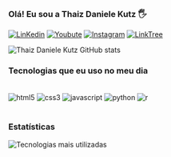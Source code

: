 ### Olá! Eu sou a Thaiz Daniele Kutz 🖐️
[![LinKedin](https://img.shields.io/badge/LinkedIn-0077B5?style=for-the-badge&logo=linkedin&logoColor=white)](https://www.linkedin.com/in/thaiz-daniele-kutz-a6758719b)
[![Youbute](https://img.shields.io/badge/YouTube-FF0000?style=for-the-badge&logo=youtube&logoColor=white)](https://www.youtube.com/@resultamath)
[![Instagram](https://img.shields.io/badge/Instagram-E4405F?style=for-the-badge&logo=instagram&logoColor=white)](https://instagram.com/thaizdanielekutz?utm_source=qr&igshid=MzNlNGNkZWQ4Mg%3D%3D)
[![LinkTree](https://img.shields.io/badge/linktree-39E09B?style=for-the-badge&logo=linktree&logoColor=white)](https://linktr.ee/thaizdanielekutz?fbclid=PAAaa3CgVuX16-YEWnTK0a82C2Ox6cN8-s31sG7ivlf5bjgGiCaDdkF_tDhho)


![Thaiz Daniele Kutz GitHub stats](https://github-readme-stats.vercel.app/api?username=thaizdanielekutz&show_icons=true&theme=radical)


### Tecnologias que eu uso no meu dia

<div style="display: inline_block"><br/>
<img align="center" alt="html5" src="https://img.shields.io/badge/HTML5-E34F26?style=for-the-badge&logo=html5&logoColor=white">
<img align="center" alt="css3" src="https://img.shields.io/badge/CSS3-1572B6?style=for-the-badge&logo=css3&logoColor=white">
<img align="center" alt="javascript" src="https://img.shields.io/badge/JavaScript-F7DF1E?style=for-the-badge&logo=javascript&logoColor=black">
<img align="center" alt="python" src="https://img.shields.io/badge/Python-3776AB?style=for-the-badge&logo=python&logoColor=white">
<img align="center" alt="r" src="https://img.shields.io/badge/R-276DC3?style=for-the-badge&logo=r&logoColor=white">

</div><br/>

### Estatísticas
![Tecnologias mais utilizadas](https://github-readme-stats.vercel.app/api/top-langs/?username=thaizdanielekutz&layout=compact)


